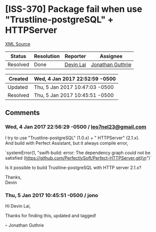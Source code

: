 # [ISS-370] Package fail when use "Trustline-postgreSQL" + HTTPServer

[XML Source](../xml/ISS-370.xml)
<p></p>





Status|Resolution|Reporter|Assignee
------|----------|--------|--------
Resolved|Done|[Devin Lai](leo7nel23@gmail.com)|[Jonathan Guthrie]($jono)





Created|Wed, 4 Jan 2017 22:52:59 -0500
-------|--------------
Updated|Thu, 5 Jan 2017 10:47:03 -0500
Resolved|Thu, 5 Jan 2017 10:45:51 -0500


## Comments




### Wed, 4 Jan 2017 22:56:29 -0500 / leo7nel23@gmail.com 

<p><p>I try to use "Trustline-postgreSQL" (1.0.x) + " HTTPServer" (2.1.x).<br/>
And build with Perfect Assistant, but it always compile error,</p>

<p>`systemError(1, "swift-build: error: The dependency graph could not be satisfied (<a href="https://github.com/PerfectlySoft/Perfect-HTTPServer.git)n" class="external-link" rel="nofollow">https://github.com/PerfectlySoft/Perfect-HTTPServer.git)\n</a>")`</p>

<p>Is it possible to build Trustline-postgreSQL with HTTP server 2.1.x?</p>

<p>Thanks,<br/>
Devin</p></p>


### Thu, 5 Jan 2017 10:45:51 -0500 / jono 

<p><p>Hi Devin Lai,</p>

<p>Thanks for finding this, updated and tagged!</p>

<p>– Jonathan Guthrie</p></p>


